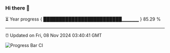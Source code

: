 ### Hi there 👋

⏳ Year progress { █████████████████████████▁▁▁▁▁ } 85.29 %

---

⏰ Updated on Fri, 08 Nov 2024 03:40:41 GMT

![Progress Bar CI](https://github.com/IshwaranRudhara/GIT-ACTION/workflows/Progress%20Bar%20CI/badge.svg)
